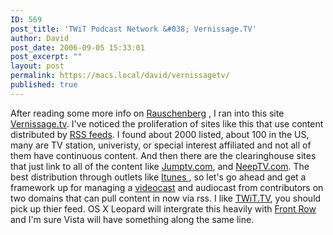 ```yaml
---
ID: 569
post_title: 'TWiT Podcast Network &#038; Vernissage.TV'
author: David
post_date: 2006-09-05 15:33:01
post_excerpt: ""
layout: post
permalink: https://macs.local/david/vernissagetv/
published: true
---
```

After reading some more info on <a href="http://www.csmonitor.com/durable/1997/11/28/feat/arts.1.html">Rauschenberg</a> , I ran into this site <a href="http://vernissage.tv/blog/about/">Vernissage.tv</a>. I've noticed the proliferation of sites like this  that use content distributed by <a href="http://en.wikipedia.org/wiki/RSS_(file_format)"> RSS feeds</a>.  I found about 2000 listed, about 100 in the US, many are TV station, univeristy, or special interest affiliated and not all of them have continuous content.  And then there are the clearinghouse sites that just link to all of the content like <a href="http://www.jumptv.com/index.html?&language=english"> Jumptv.com</a>, and <a href="http://www.neeptv.com/"> NeepTV.com</a>. The best distribution through outlets like <a href="http://en.wikipedia.org/wiki/Itunes">Itunes </a>, so let's go ahead and get a framework up for managing a <a href="http://en.wikipedia.org/wiki/Vodcast">videocast</a> and audiocast from contributors on two domains that can pull content in now via rss. I like <a href="http://www.twit.tv/">TWiT.TV</a>, you should pick up thier feed. OS X Leopard will intergrate this heavily with <a href="http://en.wikipedia.org/wiki/Front_Row">Front Row</a> and I'm sure Vista will have something along the same line.